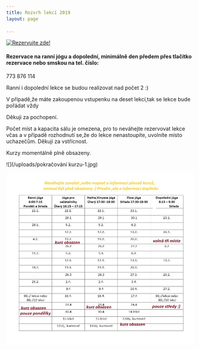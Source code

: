 ```yaml
---
title: Rozvrh lekcí 2019
layout: page

---
```

<a href="https://www.supersaas.cz/schedule/Yoga_s_Barou/j%C3%B3gov%C3%A1n%C3%AD">
<img src="//static.supersaas.net/cz/but/rezervace1.png" alt="Rezervujte zde!"/></a>

#### Rezervace na ranní jógu a dopolední, minimálně den předem přes tlačítko **rezervace** nebo smskou na tel. číslo:

773 876 114

Ranní i dopolední lekce se budou realizovat nad počet 2 :)

V případě,že máte zakoupenou vstupenku na deset lekcí,tak se lekce bude pořádat vždy

Děkuji za pochopení.

Počet míst a kapacita sálu je omezena, pro to neváhejte rezervovat lekce včas a v případě rozhodnutí se,že do lekce nenastoupíte, uvolníte místo uchazečům. Děkuji za vstřícnost.

Kurzy momentálně plně obsazeny.

![](/uploads/pokračování kurzu-1.jpg)

![](/uploads/jjjjjjjj2222.jpg)